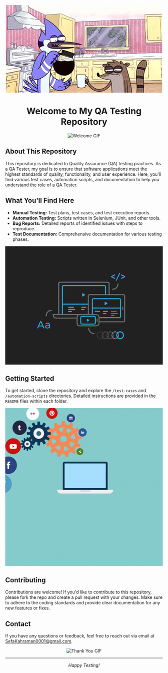 

<p align="center">
  <img src="Images/c5bb966a1c7ec518b97c06269f740248.gif" alt="Welcome GIF">
</p>

<h1 align="center">Welcome to My QA Testing Repository</h1>

<p align="center">
  <img src="https://yourgiflink.com/welcome.gif" alt="Welcome GIF">
</p>

<h2>About This Repository</h2>
<p>
  This repository is dedicated to Quality Assurance (QA) testing practices. As a QA Tester, my goal is to ensure that software applications meet the highest standards of quality, functionality, and user experience. Here, you'll find various test cases, automation scripts, and documentation to help you understand the role of a QA Tester.
</p>

<h2>What You'll Find Here</h2>
<ul>
  <li><strong>Manual Testing:</strong> Test plans, test cases, and test execution reports.</li>
  <li><strong>Automation Testing:</strong> Scripts written in Selenium, JUnit, and other tools.</li>
  <li><strong>Bug Reports:</strong> Detailed reports of identified issues with steps to reproduce.</li>
  <li><strong>Test Documentation:</strong> Comprehensive documentation for various testing phases.</li>
</ul>

<p align="center">
  <img src="Images/image_processing20210902-8719-13sv1bw.gif" alt="Testing Process GIF">
</p>

<h2>Getting Started</h2>
<p>
  To get started, clone the repository and explore the <code>/test-cases</code> and <code>/automation-scripts</code> directories. Detailed instructions are provided in the <code>README</code> files within each folder.
</p>

<p align="center">
  <img src="https://github.com/SefaKahramann/SefaKahramann/blob/main/Images/b6171159b949c70d88abb2208c10988d.gif" alt="Automation GIF">
</p>

<h2>Contributing</h2>
<p>
  Contributions are welcome! If you'd like to contribute to this repository, please fork the repo and create a pull request with your changes. Make sure to adhere to the coding standards and provide clear documentation for any new features or fixes.
</p>

<h2>Contact</h2>
<p>
  If you have any questions or feedback, feel free to reach out via email at <a href="mailto:SefaKahraman0001@gmail.com">SefaKahraman0001@gmail.com</a>.
</p>

<p align="center">
  <img src="https://yourgiflink.com/thankyou.gif" alt="Thank You GIF">
</p>

<hr>
<p align="center">
  <em>Happy Testing!</em>
</p>
